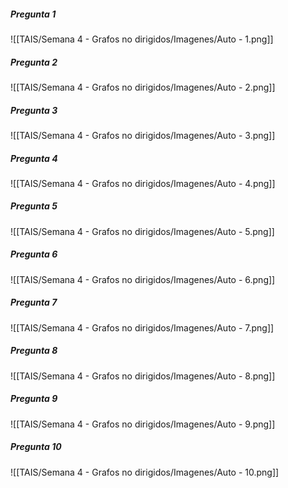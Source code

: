 ##### Pregunta 1
![[TAIS/Semana 4 - Grafos no dirigidos/Imagenes/Auto - 1.png]]

##### Pregunta 2
![[TAIS/Semana 4 - Grafos no dirigidos/Imagenes/Auto - 2.png]]

##### Pregunta 3
![[TAIS/Semana 4 - Grafos no dirigidos/Imagenes/Auto - 3.png]]

##### Pregunta 4
![[TAIS/Semana 4 - Grafos no dirigidos/Imagenes/Auto - 4.png]]

##### Pregunta 5
![[TAIS/Semana 4 - Grafos no dirigidos/Imagenes/Auto - 5.png]]

##### Pregunta 6
![[TAIS/Semana 4 - Grafos no dirigidos/Imagenes/Auto - 6.png]]

##### Pregunta 7
![[TAIS/Semana 4 - Grafos no dirigidos/Imagenes/Auto - 7.png]]

##### Pregunta 8
![[TAIS/Semana 4 - Grafos no dirigidos/Imagenes/Auto - 8.png]]

##### Pregunta 9
![[TAIS/Semana 4 - Grafos no dirigidos/Imagenes/Auto - 9.png]]

##### Pregunta 10
![[TAIS/Semana 4 - Grafos no dirigidos/Imagenes/Auto - 10.png]]